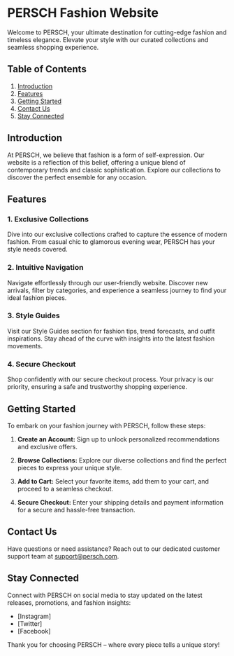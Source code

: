 # PERSCH Fashion Website

Welcome to PERSCH, your ultimate destination for cutting-edge fashion and timeless elegance. Elevate your style with our curated collections and seamless shopping experience.

## Table of Contents

1. [Introduction](#introduction)
2. [Features](#features)
3. [Getting Started](#getting-started)
4. [Contact Us](#contact-us)
5. [Stay Connected](#stay-connected)

## Introduction

At PERSCH, we believe that fashion is a form of self-expression. Our website is a reflection of this belief, offering a unique blend of contemporary trends and classic sophistication. Explore our collections to discover the perfect ensemble for any occasion.

## Features

### 1. Exclusive Collections

Dive into our exclusive collections crafted to capture the essence of modern fashion. From casual chic to glamorous evening wear, PERSCH has your style needs covered.

### 2. Intuitive Navigation

Navigate effortlessly through our user-friendly website. Discover new arrivals, filter by categories, and experience a seamless journey to find your ideal fashion pieces.

### 3. Style Guides

Visit our Style Guides section for fashion tips, trend forecasts, and outfit inspirations. Stay ahead of the curve with insights into the latest fashion movements.

### 4. Secure Checkout

Shop confidently with our secure checkout process. Your privacy is our priority, ensuring a safe and trustworthy shopping experience.

## Getting Started

To embark on your fashion journey with PERSCH, follow these steps:

1. **Create an Account:** Sign up to unlock personalized recommendations and exclusive offers.

2. **Browse Collections:** Explore our diverse collections and find the perfect pieces to express your unique style.

3. **Add to Cart:** Select your favorite items, add them to your cart, and proceed to a seamless checkout.

4. **Secure Checkout:** Enter your shipping details and payment information for a secure and hassle-free transaction.

## Contact Us

Have questions or need assistance? Reach out to our dedicated customer support team at [support@persch.com](mailto:support@persch.com).

## Stay Connected

Connect with PERSCH on social media to stay updated on the latest releases, promotions, and fashion insights:

- [Instagram]
- [Twitter]
- [Facebook]

Thank you for choosing PERSCH – where every piece tells a unique story!
